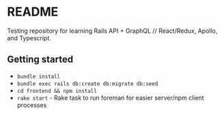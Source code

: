 # README

Testing repository for learning Rails API + GraphQL // React/Redux, Apollo, and Typescript.

## Getting started

- `bundle install`
- `bundle exec rails db:create db:migrate db:seed`
- `cd frontend && npm install`
- `rake start` - Rake task to run foreman for easier server/npm client processes
